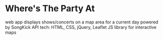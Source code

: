 # Where's The Party At
web app displays shows/concerts on a map area for a current day
powered by SongKick API
tech: HTML, CSS, jQuery, Leaflet JS library for interactive maps
